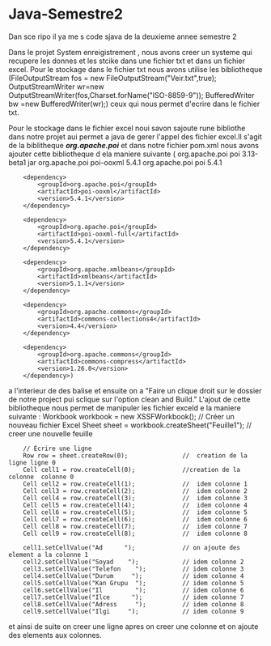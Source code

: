 # Java-Semestre2
Dan sce ripo il ya me s code sjava de la deuxieme annee semestre 2

Dans le projet System enreigistrement , nous avons creer un systeme qui recupere les donnes et les stcike dans une fichier txt et dans un fichier excel.
Pour le stockage dans le fichier txt  nous avons utilise les bibliotheque 
            (FileOutputStream fos = new FileOutputStream("Veir.txt",true);
            OutputStreamWriter wr=new OutputStreamWriter(fos,Charset.forName("ISO-8859-9"));
            BufferedWriter bw =new BufferedWriter(wr);)
ceux qui nous permet d'ecrire dans le fichier txt.

Pour le stockage dans le fichier excel noui savon sajoute rune bibliothe dans notre projet aui permet a java de gerer l'appel des fichier excel.Il s'agit de la biblitheque ***org.apache.poi***  et dans notre fichier pom.xml nous avons ajouter cette bibliotheque d ela maniere suivante
(<dependency>
            <groupId>org.apache.poi</groupId>
            <artifactId>poi</artifactId>
            <version>3.13-beta1</version>
            <type>jar</type>
        </dependency>
        <dependency>
            <groupId>org.apache.poi</groupId>
            <artifactId>poi-ooxml</artifactId>
            <version>5.4.1</version>
        </dependency>
        <!-- Dépendances de poi-ooxml -->
        <dependency>
            <groupId>org.apache.poi</groupId>
            <artifactId>poi</artifactId>
            <version>5.4.1</version>
        </dependency>

        <dependency>
            <groupId>org.apache.poi</groupId>
            <artifactId>poi-ooxml</artifactId>
            <version>5.4.1</version>
        </dependency>

        <dependency>
            <groupId>org.apache.poi</groupId>
            <artifactId>poi-ooxml-full</artifactId>
            <version>5.4.1</version>
        </dependency>

        <dependency>
            <groupId>org.apache.xmlbeans</groupId>
            <artifactId>xmlbeans</artifactId>
            <version>5.1.1</version>
        </dependency>

        <dependency>
            <groupId>org.apache.commons</groupId>
            <artifactId>commons-collections4</artifactId>
            <version>4.4</version>
        </dependency>

        <dependency>
            <groupId>org.apache.commons</groupId>
            <artifactId>commons-compress</artifactId>
            <version>1.26.0</version>
        </dependency>)
a l'interieur de des balise <dependencies> </dependencies> et ensuite on a "Faire un clique droit sur le dossier de notre project pui sclique sur l'option clean and Build."
L'ajout de cette bibliotheque nous permet de manipuler les fichier exceld e la maniere suivante :
        Workbook workbook = new XSSFWorkbook();                        // Créer un nouveau fichier Excel
        Sheet sheet = workbook.createSheet("Feuille1");                 // creer une nouvelle feuille

        // Écrire une ligne
        Row row = sheet.createRow(0);               //  creation de la ligne ligne 0
        Cell cell1 = row.createCell(0);             //creation de la colonne  colonne 0
        Cell cell2 = row.createCell(1);             //  idem colonne 1
        Cell cell3 = row.createCell(2);             //  idem colonne 2
        Cell cell4 = row.createCell(3);             //  idem colonne 3
        Cell cell5 = row.createCell(4);             //  idem colonne 4
        Cell cell6 = row.createCell(5);             //  idem colonne 5
        Cell cell7 = row.createCell(6);             //  idem colonne 6
        Cell cell8 = row.createCell(7);             //  idem colonne 7
        Cell cell9 = row.createCell(8);             //  idem colonne 8
        
        cell1.setCellValue("Ad      ");             // on ajoute des element a la colonne 1
        cell2.setCellValue("Soyad    ");            // idem colonne 2
        cell3.setCellValue("Telefon    ");          // idem colonne 3
        cell4.setCellValue("Durum     ");           // idem colonne 4
        cell5.setCellValue("Kan Grupu  ");          // idem colonne 5
        cell6.setCellValue("Il         ");          // idem colonne 6
        cell7.setCellValue("Ilce      ");           // idem colonne 7
        cell8.setCellValue("Adress     ");          // idem colonne 8
        cell9.setCellValue("Ilgi     ");            // idem colonne 9

et ainsi de suite on creer une ligne apres on creer une colonne et on ajoute des elements aux colonnes.
        
        

